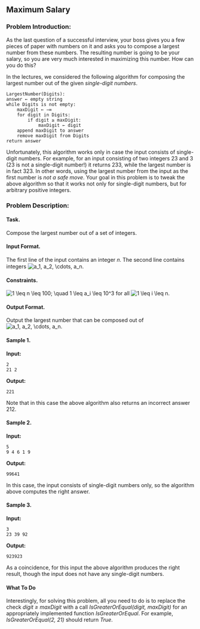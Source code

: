 ## Maximum Salary

### Problem Introduction:
As the last question of a successful interview, your boss gives you a few pieces of paper
with numbers on it and asks you to compose a largest number from these numbers. The
resulting number is going to be your salary, so you are very much interested in maximizing
this number. How can you do this?

In the lectures, we considered the following algorithm for composing the largest number out of the given
*single-digit numbers*.

```commandline
LargestNumber(Digits):
answer ← empty string
while Digits is not empty:
    maxDigit ← −∞
    for digit in Digits:
        if digit ≥ maxDigit:
            maxDigit ← digit
    append maxDigit to answer
    remove maxDigit from Digits
return answer
```

Unfortunately, this algorithm works only in case the input consists of single-digit numbers. For example, for
an input consisting of two integers 23 and 3 (23 is not a single-digit number!) it returns 233, while the largest
number is in fact 323. In other words, using the largest number from the input as the first number is *not a
safe move*.
Your goal in this problem is to tweak the above algorithm so that it works not only for single-digit
numbers, but for arbitrary positive integers.

### Problem Description:

#### Task.
Compose the largest number out of a set of integers.

#### Input Format.
The first line of the input contains an integer 𝑛. The second line contains integers
<img src="https://latex.codecogs.com/svg.image?a_1,&space;a_2,&space;\cdots,&space;a_n." title="a_1, a_2, \cdots, a_n." />

#### Constraints.
<img src="https://latex.codecogs.com/svg.image?1&space;\leq&space;n&space;\leq&space;100;&space;\quad&space;1&space;\leq&space;a_i&space;\leq&space;10^3" title="1 \leq n \leq 100; \quad 1 \leq a_i \leq 10^3" /> for all <img src="https://latex.codecogs.com/svg.image?1&space;\leq&space;i&space;\leq&space;n." title="1 \leq i \leq n." />

#### Output Format.
Output the largest number that can be composed out of <img src="https://latex.codecogs.com/svg.image?a_1,&space;a_2,&space;\cdots,&space;a_n." title="a_1, a_2, \cdots, a_n." />

#### Sample 1.

**Input:**

```commandline
2
21 2
```

**Output:**

```commandline
221
```

Note that in this case the above algorithm also returns an incorrect answer 212.

#### Sample 2.

**Input:**

```commandline
5
9 4 6 1 9
```

**Output:**

```commandline
99641
```

In this case, the input consists of single-digit numbers only, so the algorithm above computes the right
answer.

#### Sample 3.

**Input:**

```commandline
3
23 39 92
```

**Output:**

```commandline
923923
```
As a coincidence, for this input the above algorithm produces the right result, though the input does
not have any single-digit numbers.

#### What To Do
Interestingly, for solving this problem, all you need to do is to replace the check *digit ≥ maxDigit* with a call
*IsGreaterOrEqual(digit, maxDigit)* for an appropriately implemented function *IsGreaterOrEqual*.
For example, *IsGreaterOrEqual(2, 21)* should return *True*.
